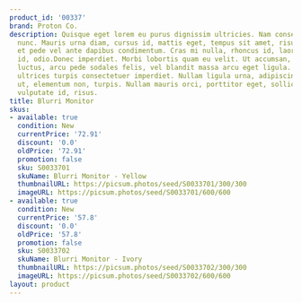 ```yaml
---
product_id: '00337'
brand: Proton Co.
description: Quisque eget lorem eu purus dignissim ultricies. Nam consectetuer euismod
  nunc. Mauris urna diam, cursus id, mattis eget, tempus sit amet, risus. Praesent
  et pede vel ante dapibus condimentum. Cras mi nulla, rhoncus id, laoreet ut, ultricies
  id, odio.Donec imperdiet. Morbi lobortis quam eu velit. Ut accumsan, neque id gravida
  luctus, arcu pede sodales felis, vel blandit massa arcu eget ligula. Donec sed ipsum
  ultrices turpis consectetuer imperdiet. Nullam ligula urna, adipiscing nec, iaculis
  ut, elementum non, turpis. Nullam mauris orci, porttitor eget, sollicitudin non,
  vulputate id, risus.
title: Blurri Monitor
skus:
- available: true
  condition: New
  currentPrice: '72.91'
  discount: '0.0'
  oldPrice: '72.91'
  promotion: false
  sku: S0033701
  skuName: Blurri Monitor - Yellow
  thumbnailURL: https://picsum.photos/seed/S0033701/300/300
  imageURL: https://picsum.photos/seed/S0033701/600/600
- available: true
  condition: New
  currentPrice: '57.8'
  discount: '0.0'
  oldPrice: '57.8'
  promotion: false
  sku: S0033702
  skuName: Blurri Monitor - Ivory
  thumbnailURL: https://picsum.photos/seed/S0033702/300/300
  imageURL: https://picsum.photos/seed/S0033702/600/600
layout: product
---
```

